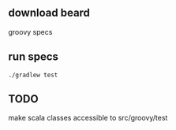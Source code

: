 
download beard
----

groovy specs

run specs
---------

```
./gradlew test
```

TODO
----

make scala classes accessible to src/groovy/test